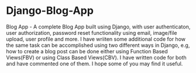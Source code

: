 # Django-Blog-App
Blog App - A complete Blog App built using Django, with
user authenticaton, user authorization, password reset functionality using email, image/file upload, user profile and more.
I have wriiten some additional code for how the same task can be accomplished using two different ways in Django,
e.g, how to create a blog post can be done either using Function Based Views(FBV) or using Class Based Views(CBV).
I have written code for both and have commented one of them.
I hope some of you may find it useful.
